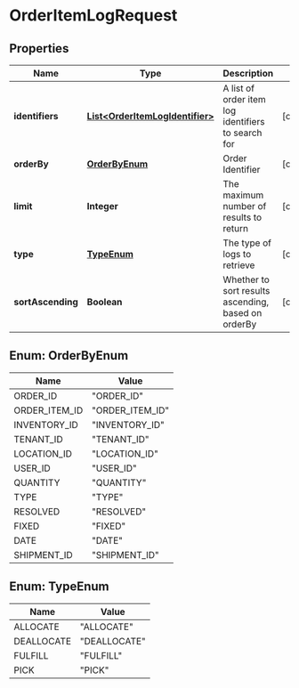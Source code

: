 
# OrderItemLogRequest

## Properties
Name | Type | Description | Notes
------------ | ------------- | ------------- | -------------
**identifiers** | [**List&lt;OrderItemLogIdentifier&gt;**](OrderItemLogIdentifier.md) | A list of order item log identifiers to search for |  [optional]
**orderBy** | [**OrderByEnum**](#OrderByEnum) | Order Identifier |  [optional]
**limit** | **Integer** | The maximum number of results to return |  [optional]
**type** | [**TypeEnum**](#TypeEnum) | The type of logs to retrieve |  [optional]
**sortAscending** | **Boolean** | Whether to sort results ascending, based on orderBy |  [optional]


<a name="OrderByEnum"></a>
## Enum: OrderByEnum
Name | Value
---- | -----
ORDER_ID | &quot;ORDER_ID&quot;
ORDER_ITEM_ID | &quot;ORDER_ITEM_ID&quot;
INVENTORY_ID | &quot;INVENTORY_ID&quot;
TENANT_ID | &quot;TENANT_ID&quot;
LOCATION_ID | &quot;LOCATION_ID&quot;
USER_ID | &quot;USER_ID&quot;
QUANTITY | &quot;QUANTITY&quot;
TYPE | &quot;TYPE&quot;
RESOLVED | &quot;RESOLVED&quot;
FIXED | &quot;FIXED&quot;
DATE | &quot;DATE&quot;
SHIPMENT_ID | &quot;SHIPMENT_ID&quot;


<a name="TypeEnum"></a>
## Enum: TypeEnum
Name | Value
---- | -----
ALLOCATE | &quot;ALLOCATE&quot;
DEALLOCATE | &quot;DEALLOCATE&quot;
FULFILL | &quot;FULFILL&quot;
PICK | &quot;PICK&quot;



